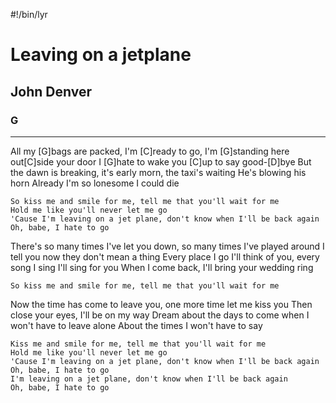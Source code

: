 #!/bin/lyr
# Leaving on a jetplane
## John Denver
### G

---

All my [G]bags are packed, I'm [C]ready to go, I'm [G]standing here out[C]side your door
I [G]hate to wake you [C]up to say good-[D]bye
But the dawn is breaking, it's early morn, the taxi's waiting He's blowing his horn
Already I'm so lonesome I could die


    So kiss me and smile for me, tell me that you'll wait for me
    Hold me like you'll never let me go
    'Cause I'm leaving on a jet plane, don't know when I'll be back again
    Oh, babe, I hate to go

There's so many times I've let you down, so many times I've played around
I tell you now they don't mean a thing
Every place I go I'll think of you, every song I sing I'll sing for you
When I come back, I'll bring your wedding ring

    So kiss me and smile for me, tell me that you'll wait for me

Now the time has come to leave you, one more time let me kiss you
Then close your eyes, I'll be on my way
Dream about the days to come when I won't have to leave alone
About the times I won't have to say

    Kiss me and smile for me, tell me that you'll wait for me
    Hold me like you'll never let me go
    'Cause I'm leaving on a jet plane, don't know when I'll be back again
    Oh, babe, I hate to go
    I'm leaving on a jet plane, don't know when I'll be back again
    Oh, babe, I hate to go 